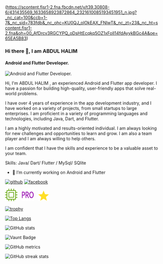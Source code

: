 (https://scontent.fjsr1-2.fna.fbcdn.net/v/t39.30808-6/431435569_1633658923872864_2321610085193451951_n.jpg?_nc_cat=100&ccb=1-7&_nc_sid=783fdb&_nc_ohc=KU0QJ_olOkEAX_FNIwT&_nc_zt=23&_nc_ht=scontent.fjsr1-2.fna&oh=00_AfDrcv3RGCYPQ_oDsHtEcqkq5OZ1xFolI14fdAyykBGc4A&oe=65EA5B83)

### Hi there 👋, I am ABDUL HALIM 
#### Android and Flutter Developer.
![Android and Flutter Developer.](https://scontent.fjsr1-2.fna.fbcdn.net/v/t39.30808-6/431435569_1633658923872864_2321610085193451951_n.jpg?_nc_cat=100&ccb=1-7&_nc_sid=783fdb&_nc_ohc=KU0QJ_olOkEAX_FNIwT&_nc_zt=23&_nc_ht=scontent.fjsr1-2.fna&oh=00_AfDrcv3RGCYPQ_oDsHtEcqkq5OZ1xFolI14fdAyykBGc4A&oe=65EA5B83)

Hi, I'm ABDUL HALIM , an experienced Android and Flutter app developer. I have a passion for building high-quality, user-friendly apps that solve real-world problems.

I have over  4 years of experience in the app development industry, and I have worked on a variety of projects, from small startups to large enterprises. I am proficient in a variety of programming languages and technologies, including Java, Dart, and Flutter.

I am a highly motivated and results-oriented individual. I am always looking for new challenges and opportunities to learn and grow. I am also a team player and I am always willing to help others.

I am confident that I have the skills and experience to be a valuable asset to your team.

Skills: Java/ Dart/ Flutter / MySql/ SQlite

- 🔭 I’m currently working on Android and Flutter  


[<img src='https://cdn.jsdelivr.net/npm/simple-icons@3.0.1/icons/github.svg' alt='github' height='40'>](https://github.com/abdulhalim447)  [<img src='https://cdn.jsdelivr.net/npm/simple-icons@3.0.1/icons/facebook.svg' alt='facebook' height='40'>](https://www.facebook.com/abdulhalimbaccu)  

<a href='https://docs.github.com/en/developers'><img src='https://raw.githubusercontent.com/acervenky/animated-github-badges/master/assets/devbadge.gif' width='40' height='40'></a> <a href='https://github.com/pricing'><img src='https://raw.githubusercontent.com/acervenky/animated-github-badges/master/assets/pro.gif' width='40' height='40'></a> <a href='https://stars.github.com/'><img src='https://raw.githubusercontent.com/acervenky/animated-github-badges/master/assets/starbadge.gif' width='35' height='35'></a> 

[![trophy](https://github-profile-trophy.vercel.app/?username=abdulhalim447)](https://github.com/ryo-ma/github-profile-trophy)

[![Top Langs](https://github-readme-stats.vercel.app/api/top-langs/?username=abdulhalim447)](https://github.com/anuraghazra/github-readme-stats)

![GitHub stats](https://github-readme-stats.vercel.app/api?username=abdulhalim447&show_icons=true&count_private=true)  

![Vaunt Badge](https://api.vaunt.dev/v1/github/entities/abdulhalim447/contributions?format=svg&private=true)  

![GitHub metrics](https://metrics.lecoq.io/abdulhalim447)  

![GitHub streak stats](https://streak-stats.demolab.com/?user=abdulhalim447)  

